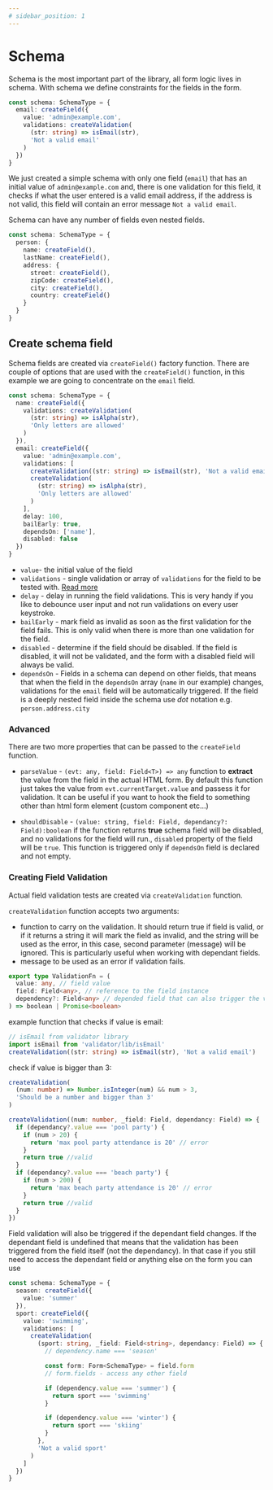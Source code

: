 ```yaml
---
# sidebar_position: 1
---
```


# Schema

Schema is the most important part of the library, all form logic lives in schema.
With schema we define constraints for the fields in the form.

```ts
const schema: SchemaType = {
  email: createField({
    value: 'admin@example.com',
    validations: createValidation(
      (str: string) => isEmail(str),
      'Not a valid email'
    )
  })
}
```

We just created a simple schema with only one field (`email`) that has an initial value of `admin@example.com` and, there is one validation for this field, it checks if what the user entered is a valid email address, if the address is not valid, this field will contain an error message `Not a valid email`.

Schema can have any number of fields even nested fields.

```ts
const schema: SchemaType = {
  person: {
    name: createField(),
    lastName: createField(),
    address: {
      street: createField(),
      zipCode: createField(),
      city: createField(),
      country: createField()
    }
  }
}
```

## Create schema field

Schema fields are created via `createField()` factory function. There are couple of options that are used with the `createField()` function, in this example we are going to concentrate on the `email` field.

```ts
const schema: SchemaType = {
  name: createField({
    validations: createValidation(
      (str: string) => isAlpha(str),
      'Only letters are allowed'
    )
  }),
  email: createField({
    value: 'admin@example.com',
    validations: [
      createValidation((str: string) => isEmail(str), 'Not a valid email'),
      createValidation(
        (str: string) => isAlpha(str),
        'Only letters are allowed'
      )
    ],
    delay: 100,
    bailEarly: true,
    dependsOn: ['name'],
    disabled: false
  })
}
```

- `value`- the initial value of the field
- `validations` - single validation or array of `validations` for the field to be tested with. [Read more](#creating-field-validation)
- `delay` - delay in running the field validations. This is very handy if you like to debounce user input and not run validations on every user keystroke.
- `bailEarly` - mark field as invalid as soon as the first validation for the field fails. This is only valid when there is more than one validation for the field.
- `disabled` - determine if the field should be disabled. If the field is disabled, it will not be validated, and the form with a disabled field will always be valid.
- `dependsOn` - Fields in a schema can depend on other fields, that means that when the field in the `dependsOn` array (`name` in our example) changes, validations for the `email` field will be automatically triggered. If the field is a deeply nested field inside the schema use _dot_ notation e.g. `person.address.city`

### Advanced

There are two more properties that can be passed to the `createField` function.

- `parseValue` - `(evt: any, field: Field<T>) => any` function to **extract** the value from the field in the actual HTML form. By default this function just takes the value from `evt.currentTarget.value` and passess it for validation. It can be useful if you want to hook the field to something other than html form element (custom component etc...)

- `shouldDisable` - `(value: string, field: Field, dependancy?: Field):boolean` if the function returns **true** schema field will be disabled, and no validations for the field will run., `disabled` property of the field will be `true`. This function is triggered only if `dependsOn` field is declared and not empty.

### Creating Field Validation

Actual field validation tests are created via `createValidation` function.

`createValidation` function accepts two arguments:

- function to carry on the validation. It should return true if field is valid, or if it returns a string it will mark the field as invalid, and the string will be used as the error, in this case, second parameter (message) will be ignored. This is particularly useful when working with dependant fields.
- message to be used as an error if validation fails.

```ts
export type ValidationFn = (
  value: any, // field value
  field: Field<any>, // reference to the field instance
  dependency?: Field<any> // depended field that can also trigger the validation function
) => boolean | Promise<boolean>
```

example function that checks if value is email:

```ts
// isEmail from validator library
import isEmail from 'validator/lib/isEmail'
createValidation((str: string) => isEmail(str), 'Not a valid email')
```

check if value is bigger than 3:

```ts
createValidation(
  (num: number) => Number.isInteger(num) && num > 3,
  'Should be a number and bigger than 3'
)
```

```ts
createValidation((num: number, _field: Field, dependancy: Field) => {
  if (dependancy?.value === 'pool party') {
    if (num > 20) {
      return 'max pool party attendance is 20' // error
    }
    return true //valid
  }
  if (dependancy?.value === 'beach party') {
    if (num > 200) {
      return 'max beach party attendance is 20' // error
    }
    return true //valid
  }
})
```

Field validation will also be triggered if the dependant field changes. If the dependant field is undefined that means that the validation has been triggered from the field itself (not the dependancy). In that case if you still need to access the dependant field or anything else on the form you can use

```ts
const schema: SchemaType = {
  season: createField({
    value: 'summer'
  }),
  sport: createField({
    value: 'swimming',
    validations: [
      createValidation(
        (sport: string, _field: Field<string>, dependancy: Field) => {
          // dependency.name === 'season'

          const form: Form<SchemaType> = field.form
          // form.fields - access any other field

          if (dependency.value === 'summer') {
            return sport === 'swimming'
          }

          if (dependency.value === 'winter') {
            return sport === 'skiing'
          }
        },
        'Not a valid sport'
      )
    ]
  })
}
```

